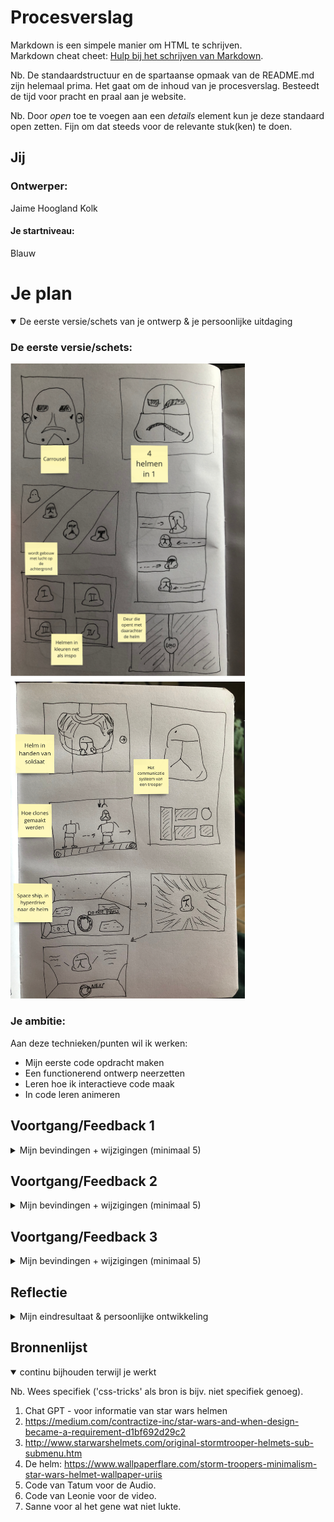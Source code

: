 # Procesverslag
Markdown is een simpele manier om HTML te schrijven.  
Markdown cheat cheet: [Hulp bij het schrijven van Markdown](https://github.com/adam-p/markdown-here/wiki/Markdown-Cheatsheet).

Nb. De standaardstructuur en de spartaanse opmaak van de README.md zijn helemaal prima. Het gaat om de inhoud van je procesverslag. Besteedt de tijd voor pracht en praal aan je website.

Nb. Door *open* toe te voegen aan een *details* element kun je deze standaard open zetten. Fijn om dat steeds voor de relevante stuk(ken) te doen.




## Jij

### Ontwerper:
Jaime Hoogland Kolk

#### Je startniveau:
Blauw




# Je plan

<details open>
  <summary>De eerste versie/schets van je ontwerp & je persoonlijke uitdaging</summary>

  ### De eerste versie/schets:
  <img src="readme-images/Schets1.png" width="375px" alt="schets1">
  <img src="readme-images/Schets2.png" width="375px" alt="schets2">

  ### Je ambitie: 
  Aan deze technieken/punten wil ik werken:
  - Mijn eerste code opdracht maken
  - Een functionerend ontwerp neerzetten
  - Leren hoe ik interactieve code maak
  - In code leren animeren
  
 
</details>




## Voortgang/Feedback 1

<details>
  <summary>Mijn bevindingen + wijzigingen (minimaal 5)</summary>

  ### Bevinding 1:
  In het begin kwam ik niet helemaal eruit wat voor thema ik wilde kiezen. in het begin koos ik voor een lightsaber maar kwam er al gauw achter dat, dat systeem erg complex in elkaar ziet om te vertellen in een tijdlijn

  #### oplossing:
  Ik ging verder zoeken in de star wars scene en kwam al snel op helmen van Clones terecht. Ik heb de clones en heel het concept daaromheen altijd interssant gevonden dus dit sloot mooi aan op mijn interesse.

  ### Bevinding 2:
  Ik begon met schetsen van verschillende interfaces die je zou kunnen hebben in de star wars wereld. Ik wilde iets wat logisch was en bij star wars paste en iets waar ik trots op kon zijn als design. 

  #### oplossing:
  Als oplossing ben ik gegaan voor vele schetsen en het zoeken naar inspiratie via pinterest, serie en stukjes film kijken. 

  ### Bevinding 3:
  Na het bekijken van mijn schetsen heb ik die in de les laten zien aan Merel W. Ze vond dat ik veel details had maar dat nog niet alles duidelijk was.

  #### oplossing:
  Samen hebben we van alle concepten 1 concept gemaakt en vanuit daar ben ik gaan nadenken.
  <img src="readme-images/Eerste-schets-na-feedback.png" width="375px" alt="na-feedback-1">

  ### Bevinding 4:
  vanuit het concept ben ik opzoek gegaan naar verschillende elementen die vaker terug kwamen in star wars interfaces. 

  #### oplossing:
  Het opzoeken van interfaces en bekijken frames uit series en films ben ik op een design gekomen. Deze heb ik gemaakt in illustrator.

  ### Bevinding 5:
  Ik wil bijna heel mijn design in code maken zodat ik extra veel kan leren, omdat alles nieuw voor mij is.

  #### oplossing:
  Hiervoor moest ik een redelijk simpel design maken die past bij een star wars interface. 
  <img src="readme-images/Gridvan6met-namen-van-mijn-opbouw.png" width="375px" alt="basic-grid">


</details>




## Voortgang/Feedback 2

<details>
  <summary>Mijn bevindingen + wijzigingen (minimaal 5)</summary>
  
  ### Bevinding 1:
  Tatum heeft op 24-04 feedback gegeven, ze vond het design leuk en passen bij mijn concept. Ze vond dat ik nog iets meer kon kijken naar wat de knoppen doen en wat erop reageert.

  #### oplossing:
  Ik heb de knoppen links een foto gegeven zodat je weet welke helm je krijgt wanneer je klikt. Dit heb ik opgelost met Javascript. 
  <img src="readme-images/Meer-styling.png" width="375px" alt="before-feedback">
  <img src="readme-images/Tussentijds-feedback2.png" width="375px" alt="after-feedback">

  ### Bevinding 2:
  Ook kon ik nog kijken naar het contrast in mijn interface. De groene lettertype voldeed niet aan de norm van 4.5 contrast 

  #### oplossing:
  Via inspecteren heb ik een nieuwe kleur gekozen voor het lettertype zodat ik precies aan de norm van contrast kon doen. 
  <img src="readme-images/Contrast.png" width="375px" alt="Contrast">


  ### Bevinding 3:
  Tatum vond niks speciaals aan mijn code, maar wanneer ik hem aan sanne liet zag hij dat er een paar Li-tjes niet waren afgesloten. en dat ik alles gepositioneerd had ten opzichte van het scherm. Dit was niet mijn bedoeling.

  #### oplossing:
  Samen met sanne heb ik de gekeken naar hoe dingen wel gepositioneerd moesten worden. En ben ik er achter gekomen dat je dingen eerst moet aanspreken via een grid. En in dat grid ook nog een keer een grid met een relative. 

  ### Bevinding 4:
  De knoppen waren nog niet heel duidelijk dat je er ook echt op kon klikken.

  #### oplossing:
  Ik heb een hover state toegevoegd. zodat het nog duidelijker is dat hij klikbaar is


  ### Bevinding 5:
  Ook zei tatum als laatst dat het handig is om alles een naam te geven wat je doet, zo onthoud je wat doet en kan je die code makkelijker opnieuw kijken. 

  #### oplossing:
  Een uitleg regel toevoegen boven alles wat wat is en bij moeilijke stukjes uitleggen wat ik heb toegepast.

</details>




## Voortgang/Feedback 3

<details>
  <summary>Mijn bevindingen + wijzigingen (minimaal 5)</summary>
  
  ### Bevinding 1:
  Derde feedback heb ik aan Michael gevraagd. Hij had mijn werk nog niet gezien. Hij vond dat ik nog even kon kijken naar de darkmode.  

  #### oplossing:
  OMdat mijn interface van origin darkmode is heb ik besloten om mijn darkmode een lightmode te maken. Zo weet ik toch hoe het werkt en weet ik hoe ik een light en dark mode kan maken in mijn design
  <img src="readme-images/darkmode.png" width="375px" alt="darkmode">

  ### Bevinding 2:
  Michael vond ook dat de responsiveness niet hoog genoeg was, dit is mijn fout doordat ik niet goed gebruik heb gemaakt van de position relative en position absolut. 

  #### oplossing:
  Dit probleem heb ik samen met sanne besproken en hij heeft me uitlegd dat ik alles ten opzichte van het scherm had gepositioneerd waardoor het niet mee schaalt. De kolom links onder doet het wel goed want die hebben we samen opgelost. 

  ### Bevinding 3:
  Hij vond mijn javascript netjes gestructueerd en ik kon nog wat meer feedback geven aan de gebruiker wanneer je ergens op klikt. 

  ### oplossing:
  Ik heb de cursor veranderd en ik heb in de javascript toegevoegd dat als je op een helm knop klikt er dan ook een slider beweegt. Dan heb je het gevoel dat die samen werken. 
  <img src="readme-images/Javascript-helm.png" width="375px" alt="helm-code">
  <img src="readme-images/Cursor.png" width="375px" alt="cursor-code">

  ### Bevinding 4:
  Ik had verteld dat de rode knop een video heeft. Maar de video werkt niet op github.  

  ### oplossing:
  Ik heb hier nog geen oplossing voor (gefixt geen idee hoe)

  ### Bevinging 5: 
  Michael zag ook dat als je met de states er door heen gaat dat het alleen is bij de helm knoppen en niet bij de sliders. 

  ### oplossing: 
  Ik heb een glow toegevoegd als je met button focus erover heen gaat. Hierdoor lijkt het alsof de knop oplicht als je er doorheen tapt. 

</details>




## Reflectie

<details>
  <summary>Mijn eindresultaat & persoonlijke ontwikkeling</summary>

  ### Je uitkomst - karakteristiek screenshot(s):
  <img src="readme-images/Eind-ontwerp.png" width="375px" alt="final ontwerp">


  ### Dit ging goed/Heb ik geleerd: 
  In het begin was ik overweldigd door wat allemaal kan met code en hoeveel werk er achter zit. Ik had nog nooit iets gecodeerd en wist niet eens in welk progamma ik moest werken. Langzamerhand kreeg ik het steeds beter onder de knie. Dit komt omdat ik alle lessen heb gevolgd en alles van brightspace heb geprobeerd.

  Dit ging goed:
   - Het bedenken van een ontwerp dat ook werkt met code. 
   - Het maken van een grid met een duidelijk plan in mijn hoofd
   - Het stijleren van box-shadows en geven van kleurtjes
   - Het kleine beetje van javascript begrijpen maar nog wel moeilijk toe te passen.

  <img src="readme-images/Javascript-helm.png" width="375px" alt="top">


  ### Dit was lastig/Is niet gelukt:
  Ik wilde nog meer helmen en informatie toevoegen, maar zag geen ruimte ervoor in mijn design. Ik wilde het met een soort swipe weg animatie de helmen laten in komen maar dat was geen beginnen aan. 

  Ik wilde de video die ik als paasei had verstopt laten zien op github maar kom er niet achter waarom die het niet laat zien. (gefixt geen idee hoe)

  Ik wilde alles wat meer textuur geven door een lichte grunge toe te voegen, maar de grunge kreeg ik niet meer op mijn juiste onderdelen. 

  Ik dacht dat het positioneren van de content goed ging, maar uiteindelijk heb ik de position relative en absolut niet helemaal goed toegepast.

  De button state "Active" werkte niet. de focus en hover zijn wel gelukt. 

</details>




## Bronnenlijst

<details open>
<summary>continu bijhouden terwijl je werkt</summary>

Nb. Wees specifiek ('css-tricks' als bron is bijv. niet specifiek genoeg).

1. Chat GPT - voor informatie van star wars helmen
2. https://medium.com/contractize-inc/star-wars-and-when-design-became-a-requirement-d1bf692d29c2 
3. http://www.starwarshelmets.com/original-stormtrooper-helmets-sub-submenu.htm 
4. De helm: https://www.wallpaperflare.com/storm-troopers-minimalism-star-wars-helmet-wallpaper-uriis 
5. Code van Tatum voor de Audio. 
6. Code van Leonie voor de video.
7. Sanne voor al het gene wat niet lukte. 

</details>